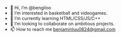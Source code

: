 - 👋 Hi, I’m @bengiloo
- 👀 I’m interested in basketball and videogames.
- 🌱 I’m currently learning HTML/CSS/JS/C++
- 💞️ I’m looking to collaborate on ambitious projects.
- 📫 How to reach me benjaminluu0824@gmail.com
  

<!---
bengiloo/bengiloo is a ✨ special ✨ repository because its `README.md` (this file) appears on your GitHub profile.
You can click the Preview link to take a look at your changes.
--->
